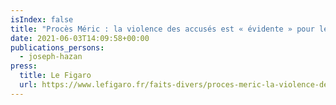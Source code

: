 ```yaml
---
isIndex: false
title: "Procès Méric : la violence des accusés est « évidente » pour les parties civiles"
date: 2021-06-03T14:09:58+00:00
publications_persons:
  - joseph-hazan
press:
  title: Le Figaro
  url: https://www.lefigaro.fr/faits-divers/proces-meric-la-violence-des-accuses-est-evidente-pour-les-parties-civiles-20210603
---
```

